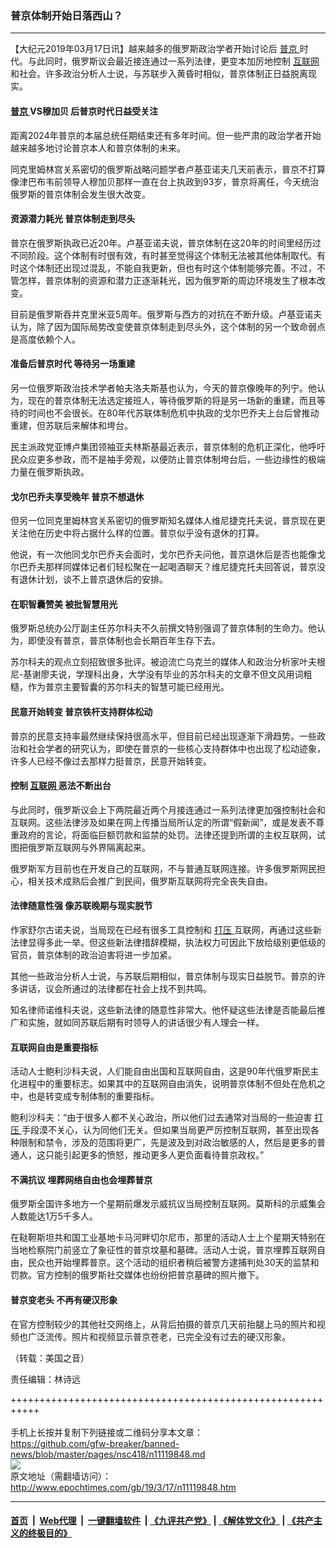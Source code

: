 ### 普京体制开始日落西山？
------------------------

<p>
 【大纪元2019年03月17日讯】越来越多的俄罗斯政治学者开始讨论后
 <a href="http://www.epochtimes.com/gb/tag/%E6%99%AE%E4%BA%AC.html">
  普京
 </a>
 时代。与此同时，俄罗斯议会最近接连通过一系列法律，更变本加厉地控制
 <a href="http://www.epochtimes.com/gb/tag/%E4%BA%92%E8%81%94%E7%BD%91.html">
  互联网
 </a>
 和社会。许多政治分析人士说，与苏联步入黄昏时相似，普京体制正日益脱离现实。
</p>
<div class="body-container">
 <div class="row">
  <div class="col-xs-12 col-sm-12 col-md-10 col-lg-10 pull-right">
   <div class="row">
    <div class="col-xs-12 col-sm-12 col-md-8 col-lg-8 pull-left bottom-offset content-offset">
     <div class="content-floated-wrap fb-quotable" id="article-content">
      <div class="wsw">
       <div class="wsw__embed">
        <div class="media-pholder media-pholder--audio media-pholder--embed">
         <div class="c-sticky-container" data-poster="https://gdb.voanews.com/F1B48B3F-1AB6-4003-B1AF-8F0D3C98FCC1_w250_r1.jpg">
          <div class="c-sticky-element c-sticky-element-pangea-audio" data-persistent="" data-sp_api="pangea-video" data-sp_instance_id="1" id="sp-1">
           <div class="c-mmp c-mmp--enabled c-mmp--audio c-mmp--embed c-mmp--has-poster c-sticky-element__swipe-el c-mmp--paused c-mmp--can-play c-mmp--rendered c-mmp--s" data-breakpoint_l="992" data-breakpoint_m="640" data-breakpoint_s="320" data-hide-title="False" data-hlsjs-src="/Scripts/responsive/hls.b" data-player_id="1" data-title="普京体制开始日落西山？">
            <h4 class="c-mmp__player">
             <strong>
              <a href="http://www.epochtimes.com/gb/tag/%E6%99%AE%E4%BA%AC.html">
               普京
              </a>
              VS穆加贝 后普京时代日益受关注
             </strong>
            </h4>
           </div>
          </div>
         </div>
        </div>
       </div>
       <p>
        距离2024年普京的本届总统任期结束还有多年时间。但一些严肃的政治学者开始越来越多地讨论普京本人和普京体制的未来。
       </p>
       <p>
        同克里姆林宫关系密切的俄罗斯战略问题学者卢基亚诺夫几天前表示，普京不打算像津巴布韦前领导人穆加贝那样一直在台上执政到93岁，普京将离任，今天统治俄罗斯的普京体制会发生很大改变。
       </p>
       <h4>
        <strong>
         资源潜力耗光 普京体制走到尽头
        </strong>
       </h4>
       <p>
        普京在俄罗斯执政已近20年。卢基亚诺夫说，普京体制在这20年的时间里经历过不同阶段。这个体制有时很有效，有时甚至觉得这个体制无法被其他体制取代。有时这个体制还出现过混乱，不能自我更新，但也有时这个体制能够完善。不过，不管怎样，普京体制的资源和潜力正逐渐耗光，因为俄罗斯的周边环境发生了根本改变。
       </p>
       <p>
        目前是俄罗斯吞并克里米亚5周年。俄罗斯与西方的对抗在不断升级。卢基亚诺夫认为，除了因为国际局势改变使普京体制走到尽头外，这个体制的另一个致命弱点是高度依赖个人。
       </p>
       <h4>
        <strong>
         准备后普京时代 等待另一场重建
        </strong>
       </h4>
       <p>
        另一位俄罗斯政治技术学者帕夫洛夫斯基也认为，今天的普京像晚年的列宁。他认为，现在的普京体制无法选定接班人，等待俄罗斯的将是另一场新的重建，而且等待的时间也不会很长。在80年代苏联体制危机中执政的戈尔巴乔夫上台后曾推动重建，但苏联后来解体和垮台。
       </p>
       <p>
        民主派政党亚博卢集团领袖亚夫林斯基最近表示，普京体制的危机正深化，他呼吁民众应更多参政，而不是袖手旁观，以便防止普京体制垮台后，一些边缘性的极端力量在俄罗斯执政。
       </p>
       <h4>
        <strong>
         戈尔巴乔夫享受晚年 普京不想退休
        </strong>
       </h4>
       <p>
        但另一位同克里姆林宫关系密切的俄罗斯知名媒体人维尼捷克托夫说，普京现在更关注他在历史中将占据什么样的位置。普京似乎没有退休的打算。
       </p>
       <p>
        他说，有一次他同戈尔巴乔夫会面时，戈尔巴乔夫问他，普京退休后是否也能像戈尔巴乔夫那样同媒体记者们轻松聚在一起喝酒聊天？维尼捷克托夫回答说，普京没有退休计划，谈不上普京退休后的安排。
       </p>
       <h4>
        <strong>
         在职智囊赞美 被批智慧用光
        </strong>
       </h4>
       <p>
        俄罗斯总统办公厅副主任苏尔科夫不久前撰文特别强调了普京体制的生命力。他认为，即使没有普京，普京体制也会长期百年生存下去。
       </p>
       <p>
        苏尔科夫的观点立刻招致很多批评。被迫流亡乌克兰的媒体人和政治分析家叶夫根尼-基谢廖夫说，学理科出身，大学没有毕业的苏尔科夫的文章不但文风用词粗糙，作为普京主要智囊的苏尔科夫的智慧可能已经用光。
       </p>
       <h4>
        <strong>
         民意开始转变 普京铁杆支持群体松动
        </strong>
       </h4>
       <p>
        普京的民意支持率最然继续保持很高水平，但目前已经出现逐渐下滑趋势。一些政治和社会学者的研究认为，即使在普京的一些核心支持群体中也出现了松动迹象，许多人已经不像过去那样力挺普京，民意开始转变。
       </p>
       <h4>
        <strong>
         控制
         <a href="http://www.epochtimes.com/gb/tag/%E4%BA%92%E8%81%94%E7%BD%91.html">
          互联网
         </a>
         恶法不断出台
        </strong>
       </h4>
       <p>
        与此同时，俄罗斯议会上下两院最近两个月接连通过一系列法律更加强控制社会和互联网。这些法律涉及如果在网上传播当局所认定的所谓“假新闻”，或是发表不尊重政府的言论，将面临巨额罚款和监禁的处罚。法律还提到所谓的主权互联网，试图把俄罗斯互联网与外界隔离起来。
       </p>
       <p>
        俄罗斯军方目前也在开发自己的互联网，不与普通互联网连接。许多俄罗斯网民担心，相关技术成熟后会推广到民间，俄罗斯互联网将完全丧失自由。
       </p>
       <h4>
        <strong>
         法律随意性强 像苏联晚期与现实脱节
        </strong>
       </h4>
       <p>
        作家舒尔古诺夫说，当局现在已经有很多工具控制和
        <a href="http://www.epochtimes.com/gb/tag/%E6%89%93%E5%8E%8B.html">
         打压
        </a>
        互联网，再通过这些新法律显得多此一举。但这些新法律措辞模糊，执法权力可因此下放给级别更低级的官员，普京体制的政治迫害将进一步加紧。
       </p>
       <p>
        其他一些政治分析人士说，与苏联后期相似，普京体制与现实日益脱节。普京的许多讲话，议会所通过的法律都在社会上找不到共鸣。
       </p>
       <p>
        知名律师诺维科夫说，这些新法律的随意性非常大。他怀疑这些法律是否能最后推广和实施，就如同苏联后期有时领导人的讲话很少有人理会一样。
       </p>
       <h4>
        <strong>
         互联网自由是重要指标
        </strong>
       </h4>
       <p>
        活动人士鲍利沙科夫说，人们能自由出国和互联网自由，这是90年代俄罗斯民主化进程中的重要标志。如果其中的互联网自由消失，说明普京体制不但处在危机之中，也是转变成专制体制的重要指标。
       </p>
       <p>
        鲍利沙科夫：“由于很多人都不关心政治，所以他们过去通常对当局的一些迫害
        <a href="http://www.epochtimes.com/gb/tag/%E6%89%93%E5%8E%8B.html">
         打压
        </a>
        手段漠不关心，认为同他们无关。但如果当局更严厉控制互联网，甚至出现各种限制和禁令，涉及的范围将更广，先是波及到对政治敏感的人，然后是更多的普通人，这只能引起更多的愤怒，推动更多人更负面看待普京政权。”
       </p>
       <h4>
        <strong>
         不满抗议 埋葬网络自由也会埋葬普京
        </strong>
       </h4>
       <p>
        俄罗斯全国许多地方一个星期前爆发示威抗议当局控制互联网。莫斯科的示威集会人数能达1万5千多人。
       </p>
       <p>
        在鞑靼斯坦共和国工业基地卡马河畔切尔尼市，那里的活动人士上个星期天特别在当地检察院门前竖立了象征性的普京坟墓和墓碑。活动人士说，普京埋葬互联网自由，民众也开始埋葬普京。这个活动的组织者稍后被警方逮捕判处30天的监禁和罚款。官方控制的俄罗斯社交媒体也纷纷把普京墓碑的照片撤下。
       </p>
       <h4>
        <strong>
         普京变老头 不再有硬汉形象
        </strong>
       </h4>
       <p>
        在官方控制较少的其他社交网络上，从背后拍摄的普京几天前抬腿上马的照片和视频也广泛流传。照片和视频显示普京苍老，已完全没有过去的硬汉形象。
       </p>
       <p>
        （转载：美国之音）
       </p>
       <p>
        责任编辑：林诗远
       </p>
      </div>
     </div>
    </div>
   </div>
  </div>
 </div>
</div>

+++++++++++++++++++++++++++++++++++++++++++++++++++++++++++<br/><br/>
手机上长按并复制下列链接或二维码分享本文章：<br/>
https://github.com/gfw-breaker/banned-news/blob/master/pages/nsc418/n11119848.md <br/>
<a href='https://github.com/gfw-breaker/banned-news/blob/master/pages/nsc418/n11119848.md'><img src='https://github.com/gfw-breaker/banned-news/blob/master/pages/nsc418/n11119848.md.png'/></a> <br/>
原文地址（需翻墙访问）：http://www.epochtimes.com/gb/19/3/17/n11119848.htm


------------------------
#### [首页](https://github.com/gfw-breaker/banned-news/blob/master/README.md) &nbsp;|&nbsp; [Web代理](https://github.com/labour-camp/helloworld) &nbsp;|&nbsp; [一键翻墙软件](https://github.com/gfw-breaker/nogfw/blob/master/README.md) &nbsp;| [《九评共产党》](https://github.com/gfw-breaker/9ping.md/blob/master/README.md#九评之一评共产党是什么) | [《解体党文化》](https://github.com/gfw-breaker/jtdwh.md/blob/master/README.md) | [《共产主义的终极目的》](https://github.com/gfw-breaker/gczydzjmd.md/blob/master/README.md)

